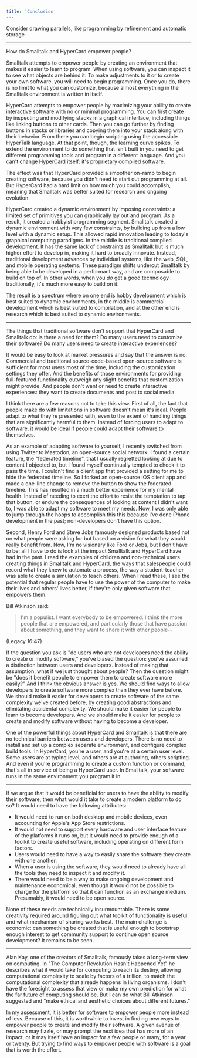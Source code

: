 ```yaml
---
title: 'Conclusion'
---
```


Consider drawing parallels, like programming by refinement and automatic storage

***

How do Smalltalk and HyperCard empower people?

Smalltalk attempts to empower people by creating an environment that makes it easier to learn to program. When using software, you can inspect it to see what objects are behind it. To make adjustments to it or to create your own software, you will need to begin programming. Once you do, there is no limit to what you can customize, because almost everything in the Smalltalk environment is written in itself.

HyperCard attempts to empower people by maximizing your ability to create interactive software with no or minimal programming. You can first create by inspecting and modifying stacks in a graphical interface, including things like linking buttons to other cards. Then you can go further by finding buttons in stacks or libraries and copying them into your stack along with their behavior. From there you can begin scripting using the accessible HyperTalk language. At that point, though, the learning curve spikes. To extend the environment to do something that isn't built in you need to get different programming tools and program in a different language. And you can't change HyperCard itself: it's proprietary compiled software.

The effect was that HyperCard provided a smoother on-ramp to begin creating software, because you didn't need to start out programming at all. But HyperCard had a hard limit on how much you could accomplish, meaning that Smalltalk was better suited for research and ongoing evolution.

HyperCard created a dynamic environment by imposing constraints: a limited set of primitives you can graphically lay out and program. As a result, it created a hobbyist programming segment. Smalltalk created a dynamic environment with very few constraints, by building up from a low level with a dynamic setup. This allowed rapid innovation leading to today's graphical computing paradigms. In the middle is traditional compiled development. It has the same lack of constraints as Smalltalk but is much higher effort to develop in, making it hard to broadly innovate. Instead, traditional development advances by individual systems, like the web, SQL, and mobile operating systems. These paradigm shifts undercut Smalltalk by being able to be developed in a performant way, and are composable to build on top of. In other words, when you *do* get a good technology traditionally, it's much more easy to build on it.

The result is a spectrum where on one end is hobby development which is best suited to dynamic environments, in the middle is commercial development which is best suited to compilation, and at the other end is research which is best suited to dynamic environments.

***

The things that traditional software don't support that HyperCard and Smalltalk do: is there a need for them? Do many users need to customize their software? Do many users need to create interactive experiences?

It would be easy to look at market pressures and say that the answer is no. Commercial and traditional source-code-based open-source software is sufficient for most users most of the time, including the customization settings they offer. And the benefits of those environments for providing full-featured functionality outweigh any slight benefits that customization might provide. And people don't want or need to create interactive experiences: they want to create documents and post to social media.

I think there are a few reasons not to take this view. First of all, the fact that people make do with limitations in software doesn't mean it's ideal. People adapt to what they're presented with, even to the extent of handling things that are significantly harmful to them. Instead of forcing users to adapt to software, it would be ideal if people could adapt their software to themselves.

As an example of adapting software to yourself, I recently switched from using Twitter to Mastodon, an open-source social network. I found a certain feature, the "federated timeline", that I usually regretted looking at due to content I objected to, but I found myself continually tempted to check it to pass the time. I couldn't find a client app that provided a setting for me to hide the federated timeline. So I forked an open-source iOS client app and made a one-line change to remove the button to show the federated timeline. This has resulted in a much better experience for my mental health. Instead of needing to exert the effort to resist the temptation to tap that button, or endure the consequences of looking at content I didn't want to, I was able to adapt my software to meet my needs. Now, I was only able to jump through the hoops to accomplish this this because I've done iPhone development in the past; non-developers don't have this option.

Second, Henry Ford and Steve Jobs famously designed products based not on what people were asking for but based on a vision for what they would really benefit from. Now, I'm no visionary like Ford or Jobs, but I don't have to be: all I have to do is look at the impact Smalltalk and HyperCard have had in the past. I read the examples of children and non-technical users creating things in Smalltalk and HyperCard, the ways that salespeople could record what they knew to automate a process, the way a student-teacher was able to create a simulation to teach others. When I read these, I see the potential that regular people have to use the power of the computer to make their lives and others' lives better, if they're only given software that empowers them.

Bill Atkinson said:

> I'm a populist. I want everybody to be empowered. I think the more people that are empowered, and particularly those that have passion about something, and they want to share it with other people--

(Legacy 16:47)

If the question you ask is "do users who are not developers need the ability to create or modify software," you've biased the question: you've assumed a distinction between users and developers. Instead of making that assumption, what if we just thought about people? Then the question might be "does it benefit people to empower them to create software more easily?" And I think the obvious answer is yes. We should find ways to allow developers to create software more complex than they ever have before. We should make it easier for developers to create software of the same complexity we've created before, by creating good abstractions and elimitating accidental complexity. We should make it easier for people to learn to become developers. And we should make it easier for people to create and modify software without having to become a developer.

One of the powerful things about HyperCard and Smalltalk is that there are no technical barriers between users and developers. There is no need to install and set up a complex separate environment, and configure complex build tools. In HyperCard, you're a user, and you're at a certain user level. Some users are at typing level, and others are at authoring, others scripting. And even if you're programming to create a custom function or command, that's all in service of being a HyperCard user. In Smalltalk, your software runs in the same environment you program it in.

***

If we argue that it would be beneficial for users to have the ability to modify their software, then what would it take to create a modern platform to do so? It would need to have the following attributes:

- It would need to run on both desktop and mobile devices, even accounting for Apple's App Store restrictions.
- It would not need to support every hardware and user interface feature of the platforms it runs on, but it would need to provide enough of a toolkit to create useful software, including operating on different form factors.
- Users would need to have a way to easily share the software they create with one another.
- When a user is using the software, they would need to already have all the tools they need to inspect it and modify it.
- There would need to be a way to make ongoing development and maintenance economical, even though it would not be possible to charge for the platform so that it can function as an exchange medium. Presumably, it would need to be open source.

None of these needs are technically insurmountable. There is some creativity required around figuring out what toolkit of functionality is useful and what mechanism of sharing works best. The main challenge is economic: can something be created that is useful enough to bootstrap enough interest to get community support to continue open source development? It remains to be seen.

***

Alan Kay, one of the creators of Smalltalk, famously takes a long-term view on computing. In "The Computer Revolution Hasn't Happened Yet" he describes what it would take for computing to reach its destiny, allowing computational complexity to scale by factors of a trillion, to match the computational complexity that already happens in living organisms. I don't have the foresight to assess that view or make my own prediction for what the far future of computing should be. But I can do what Bill Atkinson suggested and "make ethical and aesthetic choices about different futures."

In my assessment, it is better for software to empower people more instead of less. Because of this, it is worthwhile to invest in finding new ways to empower people to create and modify their software. A given avenue of research may fizzle, or may prompt the next idea that has more of an impact, or it may itself have an impact for a few people or many, for a year or twenty. But trying to find ways to empower people with software is a goal that is worth the effort.
